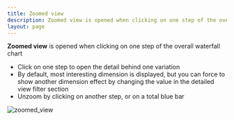 ```yaml
---
title: Zoomed view
description: Zoomed view is opened when clicking on one step of the overall waterfall chart.
layout: page
---
```


**Zoomed view** is opened when clicking on one step of the overall waterfall chart

* Click on one step to open the detail behind one variation
* By default, most interesting dimension is displayed, but you can force to show another dimension effect by changing the value in the detailed view filter section
* Unzoom by clicking on another step, or on a total blue bar

![zoomed_view]({{site.url}}/{{site.baseurl}}/core_app/compare/web_application/dashboard/waterfall/chart/images/1_Zoomed-view-detailed.gif)
